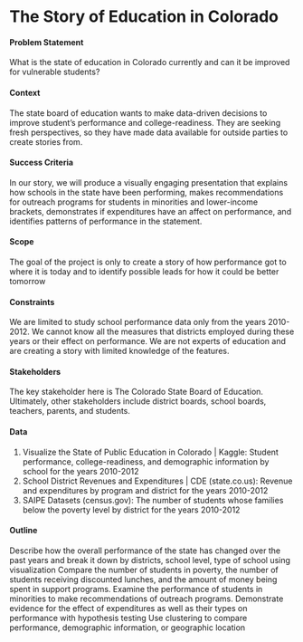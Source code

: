 # The Story of Education in Colorado

#### Problem Statement
What is the state of education in Colorado currently and can it be improved for vulnerable students?

#### Context
The state board of education wants to make data-driven decisions to improve student’s performance and college-readiness. They are seeking fresh perspectives, so they have made data available for outside parties to create stories from.

#### Success Criteria
In our story, we will produce a visually engaging presentation that explains how schools in the state have been performing, makes recommendations for outreach programs for students in minorities and lower-income brackets, demonstrates if expenditures have an affect on performance, and identifies patterns of performance in the statement.

#### Scope
The goal of the project is only to create a story of how performance got to where it is today and to identify possible leads for how it could be better tomorrow 

#### Constraints
We are limited to study school performance data only from the years 2010-2012. We cannot know all the measures that districts employed during these years or their effect on performance. We are not experts of education and are creating a story with limited knowledge of the features. 

#### Stakeholders
The key stakeholder here is The Colorado State Board of Education. Ultimately, other stakeholders include district boards, school boards, teachers, parents, and students.

#### Data
1. Visualize the State of Public Education in Colorado | Kaggle: Student performance, college-readiness, and demographic information by school for the years 2010-2012 
2. School District Revenues and Expenditures | CDE (state.co.us): Revenue and expenditures by program and district for the years 2010-2012
3. SAIPE Datasets (census.gov): The number of students whose families below the poverty level by district for the years 2010-2012

#### Outline
Describe how the overall performance of the state has changed over the past years and break it down by districts, school level, type of school using visualization
Compare the number of students in poverty, the number of students receiving discounted lunches, and the amount of money being spent in support programs.
Examine the performance of students in minorities to make recommendations of outreach programs.
Demonstrate evidence for the effect of expenditures as well as their types on performance with hypothesis testing
Use clustering to compare performance, demographic information, or geographic location

